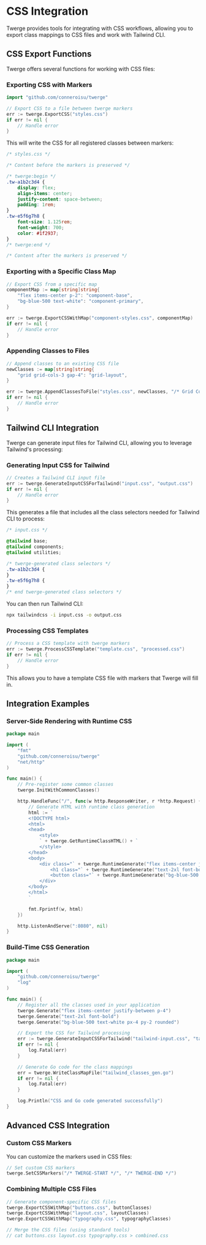 # CSS Integration

Twerge provides tools for integrating with CSS workflows, allowing you to export class mappings to CSS files and work with Tailwind CLI.

## CSS Export Functions

Twerge offers several functions for working with CSS files:

### Exporting CSS with Markers

```go
import "github.com/conneroisu/twerge"

// Export CSS to a file between twerge markers
err := twerge.ExportCSS("styles.css")
if err != nil {
    // Handle error
}
```

This will write the CSS for all registered classes between markers:

```css
/* styles.css */

/* Content before the markers is preserved */

/* twerge:begin */
.tw-a1b2c3d4 {
    display: flex;
    align-items: center;
    justify-content: space-between;
    padding: 1rem;
}
.tw-e5f6g7h8 {
    font-size: 1.125rem;
    font-weight: 700;
    color: #1f2937;
}
/* twerge:end */

/* Content after the markers is preserved */
```

### Exporting with a Specific Class Map

```go
// Export CSS from a specific map
componentMap := map[string]string{
    "flex items-center p-2": "component-base",
    "bg-blue-500 text-white": "component-primary",
}

err := twerge.ExportCSSWithMap("component-styles.css", componentMap)
if err != nil {
    // Handle error
}
```

### Appending Classes to Files

```go
// Append classes to an existing CSS file
newClasses := map[string]string{
    "grid grid-cols-3 gap-4": "grid-layout",
}

err := twerge.AppendClassesToFile("styles.css", newClasses, "/* Grid Components */")
if err != nil {
    // Handle error
}
```

## Tailwind CLI Integration

Twerge can generate input files for Tailwind CLI, allowing you to leverage Tailwind's processing:

### Generating Input CSS for Tailwind

```go
// Creates a Tailwind CLI input file
err := twerge.GenerateInputCSSForTailwind("input.css", "output.css")
if err != nil {
    // Handle error
}
```

This generates a file that includes all the class selectors needed for Tailwind CLI to process:

```css
/* input.css */

@tailwind base;
@tailwind components;
@tailwind utilities;

/* twerge-generated class selectors */
.tw-a1b2c3d4 {
}
.tw-e5f6g7h8 {
}
/* end twerge-generated class selectors */
```

You can then run Tailwind CLI:

```bash
npx tailwindcss -i input.css -o output.css
```

### Processing CSS Templates

```go
// Process a CSS template with twerge markers
err := twerge.ProcessCSSTemplate("template.css", "processed.css")
if err != nil {
    // Handle error
}
```

This allows you to have a template CSS file with markers that Twerge will fill in.

## Integration Examples

### Server-Side Rendering with Runtime CSS

```go
package main

import (
    "fmt"
    "github.com/conneroisu/twerge"
    "net/http"
)

func main() {
    // Pre-register some common classes
    twerge.InitWithCommonClasses()

    http.HandleFunc("/", func(w http.ResponseWriter, r *http.Request) {
        // Generate HTML with runtime class generation
        html := `
        <!DOCTYPE html>
        <html>
        <head>
            <style>
            ` + twerge.GetRuntimeClassHTML() + `
            </style>
        </head>
        <body>
            <div class="` + twerge.RuntimeGenerate("flex items-center justify-between p-4") + `">
                <h1 class="` + twerge.RuntimeGenerate("text-2xl font-bold") + `">Hello World</h1>
                <button class="` + twerge.RuntimeGenerate("bg-blue-500 text-white px-4 py-2 rounded") + `">Click Me</button>
            </div>
        </body>
        </html>
        `

        fmt.Fprintf(w, html)
    })

    http.ListenAndServe(":8080", nil)
}
```

### Build-Time CSS Generation

```go
package main

import (
    "github.com/conneroisu/twerge"
    "log"
)

func main() {
    // Register all the classes used in your application
    twerge.Generate("flex items-center justify-between p-4")
    twerge.Generate("text-2xl font-bold")
    twerge.Generate("bg-blue-500 text-white px-4 py-2 rounded")

    // Export the CSS for Tailwind processing
    err := twerge.GenerateInputCSSForTailwind("tailwind-input.css", "tailwind-output.css")
    if err != nil {
        log.Fatal(err)
    }

    // Generate Go code for the class mappings
    err = twerge.WriteClassMapFile("tailwind_classes_gen.go")
    if err != nil {
        log.Fatal(err)
    }

    log.Println("CSS and Go code generated successfully")
}
```

## Advanced CSS Integration

### Custom CSS Markers

You can customize the markers used in CSS files:

```go
// Set custom CSS markers
twerge.SetCSSMarkers("/* TWERGE-START */", "/* TWERGE-END */")
```

### Combining Multiple CSS Files

```go
// Generate component-specific CSS files
twerge.ExportCSSWithMap("buttons.css", buttonClasses)
twerge.ExportCSSWithMap("layout.css", layoutClasses)
twerge.ExportCSSWithMap("typography.css", typographyClasses)

// Merge the CSS files (using standard tools)
// cat buttons.css layout.css typography.css > combined.css
```
